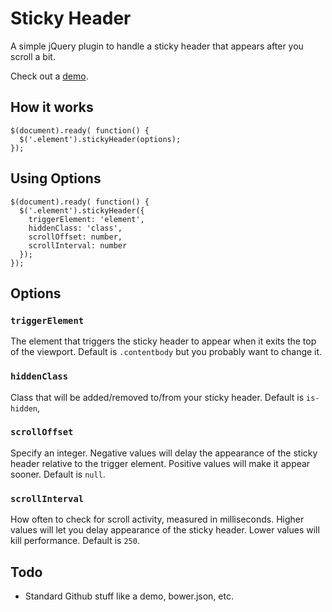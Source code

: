 # Sticky Header

A simple jQuery plugin to handle a sticky header that appears after you scroll a bit.

Check out a [demo](http://freshyill.github.io/Sticky-Header/).

## How it works

    $(document).ready( function() {
      $('.element').stickyHeader(options);
    });

## Using Options

    $(document).ready( function() {
      $('.element').stickyHeader({
        triggerElement: 'element',
        hiddenClass: 'class',
        scrollOffset: number,
        scrollInterval: number
      });
    });

## Options

### `triggerElement`

The element that triggers the sticky header to appear when it exits the top of the viewport. Default is `.contentbody` but you probably want to change it.

### `hiddenClass`

Class that will be added/removed to/from your sticky header. Default is `is-hidden`,

### `scrollOffset`

Specify an integer. Negative values will delay the appearance of the sticky header relative to the trigger element. Positive values will make it appear sooner. Default is `null`.

### `scrollInterval`

How often to check for scroll activity, measured in milliseconds. Higher values will let you delay appearance of the sticky header. Lower values will kill performance. Default is `250`.



## Todo

* Standard Github stuff like a demo, bower.json, etc.
